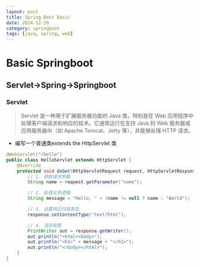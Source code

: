 ```yaml
---
layout: post
title: Spring Boot Basic
date: 2024-12-29
category: springboot
tags: [java, spring, web]
---
```


# Basic Springboot
## Servlet->Spring->Springboot
### Servlet
>Servlet 是一种用于扩展服务器功能的 Java 类，特别是在 Web 应用程序中处理客户端请求和响应的技术。它通常运行在支持 Java 的 Web 服务器或应用服务器中（如 Apache Tomcat、Jetty 等），并能够处理 HTTP 请求。
+ 编写一个普通类extends the HttpServlet 类
```java
@WebServlet("/hello")
public class HelloServlet extends HttpServlet {
    @Override
    protected void doGet(HttpServletRequest request, HttpServletResponse response) throws ServletException, IOException {
        // 1. 获取请求参数
        String name = request.getParameter("name");

        // 2. 处理业务逻辑
        String message = "Hello, " + (name != null ? name : "World");

        // 3. 设置响应内容类型
        response.setContentType("text/html");

        // 4. 渲染视图
        PrintWriter out = response.getWriter();
        out.println("<html><body>");
        out.println("<h1>" + message + "</h1>");
        out.println("</body></html>");
    }
}
```


